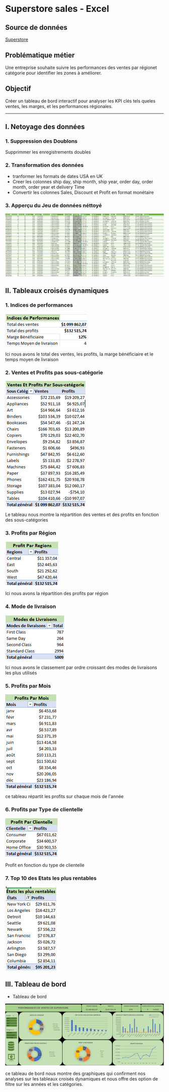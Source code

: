 # Superstore sales - Excel

## Source de données
[Superstore](https://www.kaggle.com/datasets/vivek468/superstore-dataset-final)

## Problématique métier
Une entreprise souhaite suivre les performances des ventes par régionet catégorie pour identifier les zones à améliorer.

## Objectif
Créer un tableau de bord interactif pour analyser les KPI clés tels queles ventes, les marges, et les performances régionales.

---
## I.  Netoyage des données 

### 1. Suppression des Doublons
Supprimmer les enregistrements doubles
### 2. Transformation des données
 - tranformer les formats de dates USA en UK
 - Creer les colonnes ship day, ship month, ship year, order day, order month, order year et delivery Time 
 - Convertir les colonnes Sales, Discount et Profit en format monétaire 

### 3. Apperçu du Jeu de données néttoyé

![Ventes](superstore_data.png)

 ## II. Tableaux croisés dynamiques 
 ### 1. Indices de performances

 ![TCD](superstore_kpi.png)

 Ici nous avons le total des ventes, les profits, la marge bénéficiaire et le temps moyen de livraison

 ### 2. Ventes et Profits pas sous-catégorie

 ![TCD](superstore_subcategories.png)

 Le tableau nous montre la répartition des ventes et des profits en fonction des sous-catégories 
 ### 3. Profits par Région

 ![TCD](superstore_region.png)

  Ici nous avons la répartition des profits par région

 ### 4. Mode de livraison

 ![TCD](superstore_ship_mode.png)

   Ici nous avons le classement par ordre croissant des modes de  livraisons les plus utilisés

### 5. Profits par Mois

 ![TCD](superstore_month_trend.png)

  ce tableau répartit les profits sur chaque mois de l'année

### 6. Profits par Type de clientelle

 ![TCD](superstore_segment.png)

  Profit en fonction du type de clientelle 
  
### 7. Top 10 des Etats les plus rentables

 ![TCD](superstore_state.png)
 
 

 ## III. Tableau de bord 

 - Tableau de bord

 ![TCD](superstore_dashbord.png)

 ce tableau de bord nous montre des graphiques qui confirment nos analyses sur les tableaux croisés dynamiques et nous offre des option de filtre sur les années et les catégories.
 